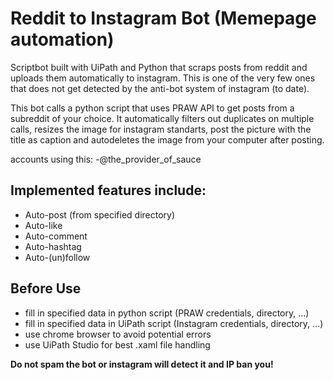 # Reddit to Instagram Bot (Memepage automation)

Scriptbot built with UiPath and Python that scraps posts from reddit and uploads them automatically to instagram.
This is one of the very few ones that does not get detected by the anti-bot system of instagram (to date).

This bot calls a python script that uses PRAW API to get posts from a subreddit of your choice. It automatically filters out duplicates on multiple calls,
resizes the image for instagram standarts, post the picture with the title as caption and autodeletes the image from your computer after posting.

accounts using this:
-@the_provider_of_sauce

## Implemented features include:
- Auto-post (from specified directory)
- Auto-like
- Auto-comment
- Auto-hashtag
- Auto-(un)follow


## Before Use
- fill in specified data in python script (PRAW credentials, directory, ...)
- fill in specified data in UiPath script (Instagram credentials, directory, ...)
- use chrome browser to avoid potential errors
- use UiPath Studio for best .xaml file handling





**Do not spam the bot or instagram will detect it and IP ban you!**
